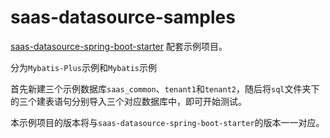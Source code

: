 # saas-datasource-samples

<a href="https://gitee.com/air-soft/saas-datasource-spring-boot-starter" target="_blank">saas-datasource-spring-boot-starter</a> 配套示例项目。

分为`Mybatis-Plus`示例和`Mybatis`示例

首先新建三个示例数据库`saas_common`、`tenant1`和`tenant2`，随后将`sql`文件夹下的三个建表语句分别导入三个对应数据库中，即可开始测试。

本示例项目的版本将与`saas-datasource-spring-boot-starter`的版本一一对应。
